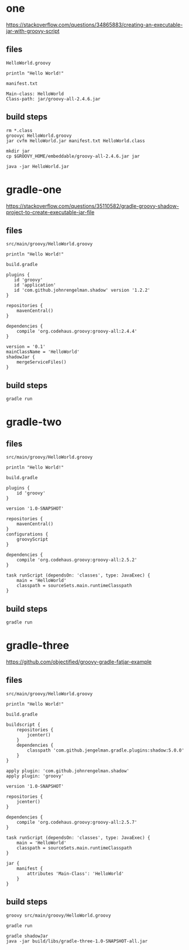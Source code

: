 # one

https://stackoverflow.com/questions/34865883/creating-an-executable-jar-with-groovy-script

## files

`HelloWorld.groovy`

```
println "Hello World!"
```

`manifest.txt`

```
Main-class: HelloWorld
Class-path: jar/groovy-all-2.4.6.jar
```

## build steps

```
rm *.class
groovyc HelloWorld.groovy
jar cvfm HelloWorld.jar manifest.txt HelloWorld.class
```

```
mkdir jar
cp $GROOVY_HOME/embeddable/groovy-all-2.4.6.jar jar
```

```
java -jar HelloWorld.jar
```

# gradle-one

https://stackoverflow.com/questions/35110582/gradle-groovy-shadow-project-to-create-executable-jar-file

## files

`src/main/groovy/HelloWorld.groovy`

```
println "Hello World!"
```

`build.gradle`

```
plugins {
   id 'groovy'
   id 'application'
   id 'com.github.johnrengelman.shadow' version '1.2.2'
}

repositories {
    mavenCentral()
}

dependencies {
    compile 'org.codehaus.groovy:groovy-all:2.4.4'
}

version = '0.1'
mainClassName = 'HelloWorld'
shadowJar {
    mergeServiceFiles()
}
```

## build steps

```
gradle run
```

# gradle-two

## files

`src/main/groovy/HelloWorld.groovy`

```
println "Hello World!"
```

`build.gradle`

```
plugins {
    id 'groovy'
}

version '1.0-SNAPSHOT'

repositories {
    mavenCentral()
}
configurations {
    groovyScript
}

dependencies {
    compile 'org.codehaus.groovy:groovy-all:2.5.2'
}

task runScript (dependsOn: 'classes', type: JavaExec) {
    main = 'HelloWorld'
    classpath = sourceSets.main.runtimeClasspath
}
```

## build steps

```
gradle run
```

# gradle-three

https://github.com/objectified/groovy-gradle-fatjar-example

## files

`src/main/groovy/HelloWorld.groovy`

```
println "Hello World!"
```

`build.gradle`

```
buildscript {
    repositories {
        jcenter()
    }
    dependencies {
        classpath 'com.github.jengelman.gradle.plugins:shadow:5.0.0'
    }
}

apply plugin: 'com.github.johnrengelman.shadow'
apply plugin: 'groovy'

version '1.0-SNAPSHOT'

repositories {
    jcenter()
}

dependencies {
    compile 'org.codehaus.groovy:groovy-all:2.5.7'
}

task runScript (dependsOn: 'classes', type: JavaExec) {
    main = 'HelloWorld'
    classpath = sourceSets.main.runtimeClasspath
}

jar {
    manifest {
        attributes 'Main-Class': 'HelloWorld'
    }
}
```

## build steps

```
groovy src/main/groovy/HelloWorld.groovy
```

```
gradle run
```

```
gradle shadowJar
java -jar build/libs/gradle-three-1.0-SNAPSHOT-all.jar
```
